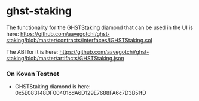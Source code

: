 # ghst-staking

The functionality for the GHSTStaking diamond that can be used in the UI is here: https://github.com/aavegotchi/ghst-staking/blob/master/contracts/interfaces/IGHSTStaking.sol

The ABI for it is here: https://github.com/aavegotchi/ghst-staking/blob/master/artifacts/GHSTStaking.json

### On Kovan Testnet

- GHSTStaking diamond is here: 0x5E083148DF00401cdA6D129E7688FA6c7D3B51fD
